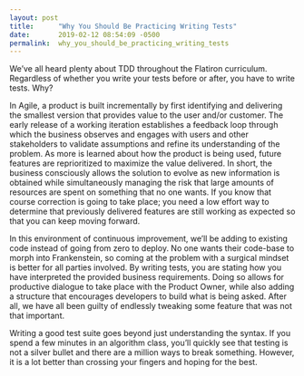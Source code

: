```yaml
---
layout: post
title:      "Why You Should Be Practicing Writing Tests"
date:       2019-02-12 08:54:09 -0500
permalink:  why_you_should_be_practicing_writing_tests
---
```


We’ve all heard plenty about TDD throughout the Flatiron curriculum. Regardless of whether you write your tests before or after, you have to write tests. Why?

In Agile, a product is built incrementally by first identifying and delivering the smallest version that provides value to the user and/or customer. The early release of a working iteration establishes a feedback loop through which the business observes and engages with users and other stakeholders to validate assumptions and refine its understanding of the problem. As more is learned about how the product is being used, future features are reprioritized to maximize the value delivered. In short, the business consciously allows the solution to evolve as new information is obtained while simultaneously managing the risk that large amounts of resources are spent on something that no one wants. If you know that course correction is going to take place; you need a low effort way to determine that previously delivered features are still working as expected so that you can keep moving forward.

In this environment of continuous improvement, we’ll be adding to existing code instead of going from zero to deploy. No one wants their code-base to morph into Frankenstein, so coming at the problem with a surgical mindset is better for all parties involved. By writing tests, you are stating how you have interpreted the provided business requirements. Doing so allows for productive dialogue to take place with the Product Owner, while also adding a structure that encourages developers to build what is being asked. After all, we have all been guilty of endlessly tweaking some feature that was not that important.

Writing a good test suite goes beyond just understanding the syntax. If you spend a few minutes in an algorithm class, you’ll quickly see that testing is not a silver bullet and there are a million ways to break something. However, it is a lot better than crossing your fingers and hoping for the best. 
